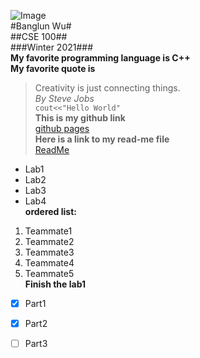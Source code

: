 ![Image](https://ucsdnews.ucsd.edu/news_uploads/Resized_Geisel_Library_08.31.jpg)  
#Banglun Wu#  
##CSE 100##  
###Winter 2021###  
**My favorite programming language is C++**  
**My favorite quote is**  
> Creativity is just connecting things.  
*By Steve Jobs*  
`cout<<"Hello World"`  
**This is my github link**  
[github pages](https://github.com/b2wu/cse110.git)  
**Here is a link to my read-me file**  
[ReadMe](./README.md)
- Lab1
- Lab2
- Lab3
- Lab4  
**ordered list:**  
1. Teammate1
2. Teammate2
3. Teammate3
4. Teammate4
5. Teammate5  
**Finish the lab1**  
- [x] Part1
- [x] Part2
- [ ] Part3

